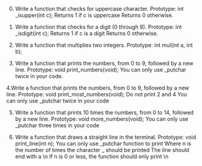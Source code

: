 0. Write a function that checks for uppercase character. Prototype: int _isupper(int c); Returns 1 if c is uppercase Returns 0 otherwise.

1. Write a function that checks for a digit (0 through 9). Prototype: int _isdigit(int c); Returns 1 if c is a digit Returns 0 otherwise.

2. Write a function that multiplies two integers. Prototype: int mul(int a, int b);

3. Write a function that prints the numbers, from 0 to 9, followed by a new line. Prototype: void print_numbers(void); You can only use _putchar twice in your code.

4.Write a function that prints the numbers, from 0 to 9, followed by a new line. Prototype: void print_most_numbers(void); Do not print 2 and 4 You can only use _putchar twice in your code

5. Write a function that prints 10 times the numbers, from 0 to 14, followed by a new line. Prototype: void more_numbers(void); You can only use _putchar three times in your code 

6. Write a function that draws a straight line in the terminal. Prototype: void print_line(int n); You can only use _putchar function to print Where n is the number of times the character _ should be printed The line should end with a \n If n is 0 or less, the function should only print \n 
